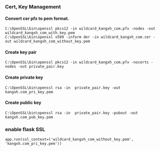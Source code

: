 ### Cert, Key Management 

#### Convert cer pfx to pem format. 
    C:\OpenSSL\bin\openssl pkcs12 -in wildcard_kangxh_com.pfx -nodes -out wildcard_kangxh_com_with_key.pem 
    C:\OpenSSL\bin\openssl x509 -inform der -in wildcard_kangxh_com.cer -out wildcard_kangxh_com_without_key.pem

#### Create key pair
    C:\OpenSSL\bin\openssl pkcs12 -in wildcard_kangxh_com.pfx -nocerts -nodes -out private_pair.key

#### Create private key
    C:\OpenSSL\bin\openssl rsa -in  private_pair.key -out kangxh.com_pri_key.pem

#### Create public key
    C:\OpenSSL\bin\openssl rsa -in  private_pair.key -pubout -out kangxh.com_pub_key.pem

### enable flask SSL
    app.run(ssl_context=('wildcard_kangxh_com_without_key.pem', 'kangxh.com_pri_key.pem'))